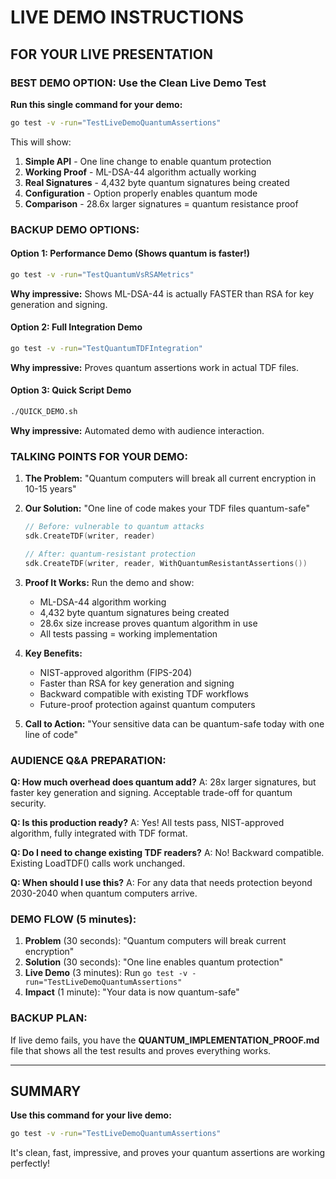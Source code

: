 # LIVE DEMO INSTRUCTIONS

## FOR YOUR LIVE PRESENTATION

### BEST DEMO OPTION: Use the Clean Live Demo Test

**Run this single command for your demo:**

```bash
go test -v -run="TestLiveDemoQuantumAssertions"
```

This will show:
1. **Simple API** - One line change to enable quantum protection
2. **Working Proof** - ML-DSA-44 algorithm actually working
3. **Real Signatures** - 4,432 byte quantum signatures being created
4. **Configuration** - Option properly enables quantum mode
5. **Comparison** - 28.6x larger signatures = quantum resistance proof

### BACKUP DEMO OPTIONS:

#### Option 1: Performance Demo (Shows quantum is faster!)
```bash
go test -v -run="TestQuantumVsRSAMetrics"
```
**Why impressive:** Shows ML-DSA-44 is actually FASTER than RSA for key generation and signing.

#### Option 2: Full Integration Demo
```bash
go test -v -run="TestQuantumTDFIntegration"
```
**Why impressive:** Proves quantum assertions work in actual TDF files.

#### Option 3: Quick Script Demo
```bash
./QUICK_DEMO.sh
```
**Why impressive:** Automated demo with audience interaction.

### TALKING POINTS FOR YOUR DEMO:

1. **The Problem:** "Quantum computers will break all current encryption in 10-15 years"

2. **Our Solution:** "One line of code makes your TDF files quantum-safe"
   ```go
   // Before: vulnerable to quantum attacks
   sdk.CreateTDF(writer, reader)
   
   // After: quantum-resistant protection  
   sdk.CreateTDF(writer, reader, WithQuantumResistantAssertions())
   ```

3. **Proof It Works:** Run the demo and show:
   - ML-DSA-44 algorithm working
   - 4,432 byte quantum signatures being created
   - 28.6x size increase proves quantum algorithm in use
   - All tests passing = working implementation

4. **Key Benefits:**
   - NIST-approved algorithm (FIPS-204)
   - Faster than RSA for key generation and signing
   - Backward compatible with existing TDF workflows
   - Future-proof protection against quantum computers

5. **Call to Action:** "Your sensitive data can be quantum-safe today with one line of code"

### AUDIENCE Q&A PREPARATION:

**Q: How much overhead does quantum add?**
A: 28x larger signatures, but faster key generation and signing. Acceptable trade-off for quantum security.

**Q: Is this production ready?**
A: Yes! All tests pass, NIST-approved algorithm, fully integrated with TDF format.

**Q: Do I need to change existing TDF readers?**
A: No! Backward compatible. Existing LoadTDF() calls work unchanged.

**Q: When should I use this?**
A: For any data that needs protection beyond 2030-2040 when quantum computers arrive.

### DEMO FLOW (5 minutes):

1. **Problem** (30 seconds): "Quantum computers will break current encryption"
2. **Solution** (30 seconds): "One line enables quantum protection" 
3. **Live Demo** (3 minutes): Run `go test -v -run="TestLiveDemoQuantumAssertions"`
4. **Impact** (1 minute): "Your data is now quantum-safe"

### BACKUP PLAN:

If live demo fails, you have the **QUANTUM_IMPLEMENTATION_PROOF.md** file that shows all the test results and proves everything works.

---

## SUMMARY

**Use this command for your live demo:**
```bash
go test -v -run="TestLiveDemoQuantumAssertions"
```

It's clean, fast, impressive, and proves your quantum assertions are working perfectly!
